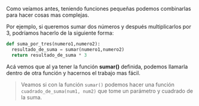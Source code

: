 Como veíamos antes, teniendo funciones pequeñas podemos combinarlas para hacer cosas mas complejas.

Por ejemplo, si queremos sumar dos números y después multiplicarlos por 3, podríamos hacerlo de la siguiente forma:

```python
def suma_por_tres(numero1,numero2):
  resultado_de_suma = sumar(numero1,numero2)
  return resultado_de_suma * 3 

```

Acá vemos que al ya tener la función **sumar()** definida, podemos llamarla dentro de otra función y hacernos el trabajo mas fácil.

> Veamos si con la función `sumar()` podemos hacer una función `cuadrado_de_suma(num1, num2)` que tome un parámetro y cuadrado de la suma. 